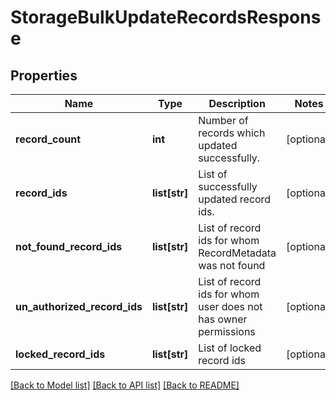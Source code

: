 # StorageBulkUpdateRecordsResponse

## Properties
Name | Type | Description | Notes
------------ | ------------- | ------------- | -------------
**record_count** | **int** | Number of records which updated successfully. | [optional] 
**record_ids** | **list[str]** | List of successfully updated record ids. | [optional] 
**not_found_record_ids** | **list[str]** | List of record ids for whom RecordMetadata was not found | [optional] 
**un_authorized_record_ids** | **list[str]** | List of record ids for whom user does not has owner permissions | [optional] 
**locked_record_ids** | **list[str]** | List of locked record ids | [optional] 

[[Back to Model list]](../README.md#documentation-for-models) [[Back to API list]](../README.md#documentation-for-api-endpoints) [[Back to README]](../README.md)


